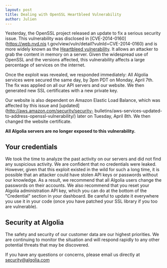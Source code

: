 ```yaml
---
layout: post
title: Dealing with OpenSSL Heartbleed Vulnerability
author: Julien
---
```


Yesterday, the OpenSSL project released an update to fix a serious security
issue. This vulnerability was disclosed in [CVE-2014-0160](https://web.nvd.nis
t.gov/view/vuln/detail?vulnId=CVE-2014-0160) and is more widely known as the
[Heartbleed vulnerability](http://heartbleed.com/). It allows an attacker to
grab the content in memory on a server. Given the widespread use of OpenSSL
and the versions affected, this vulnerability affects a large percentage of
services on the internet.

Once the exploit was revealed, we responded immediately: All Algolia services
were secured the same day, by 3pm PDT on Monday, April 7th. The fix was
applied on all our API servers and our website. We then generated new SSL
certificates with a new private key.

Our website is also dependent on Amazon Elastic Load Balance, which was
affected by this issue and [updated](http://aws.amazon.com/security/security-
bulletins/aws-services-updated-to-address-openssl-vulnerability/) later on
Tuesday, April 8th. We then changed the website certificate.

**All Algolia servers are no longer exposed to this vulnerability.**

## Your credentials

We took the time to analyze the past activity on our servers and did not find
any suspicious activity. We are confident that no credentials were leaked.
However, given that this exploit existed in the wild for such a long time, it
is possible that an attacker could have stolen API keys or passwords without
our knowledge. As a result, we recommend that all Algolia users change the
passwords on their accounts. We also recommend that you reset your Algolia
administration API key, which you can do at the bottom of the "Credential"
section in your dashboard. Be careful to update it everywhere you use it in
your code (once you have patched your SSL library if you too are vulnerable).

## Security at Algolia

The safety and security of our customer data are our highest priorities. We
are continuing to monitor the situation and will respond rapidly to any other
potential threats that may be discovered.

If you have any questions or concerns, please email us directly at
[security@algolia.com](mailto:security@algolia.com)

